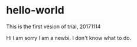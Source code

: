# hello-world
This is the first vesion of trial, 20171114

Hi I am sorry I am a newbi. I don't know what to do.
